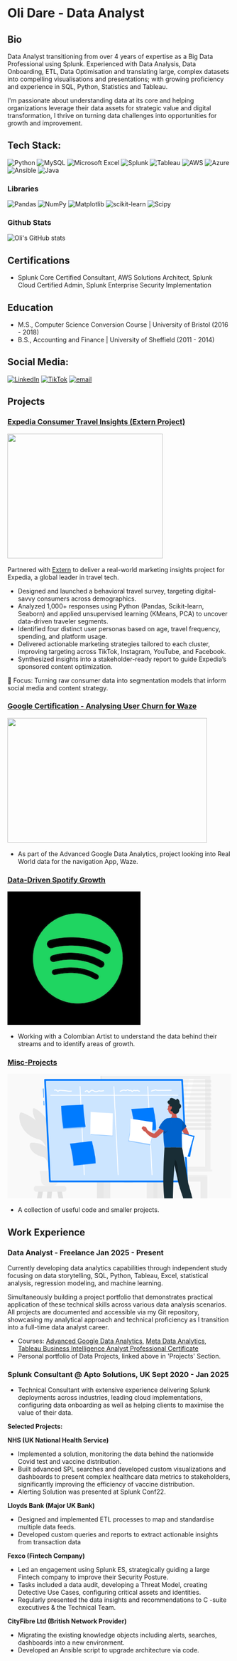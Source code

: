 # Oli Dare - Data Analyst 

## Bio

Data Analyst transitioning from over 4 years of expertise as a Big Data Professional using Splunk. Experienced with Data Analysis, Data Onboarding, ETL, Data Optimisation and translating large, complex datasets into compelling visualisations and presentations; with growing proficiency and experience in SQL, Python, Statistics and Tableau. 

I'm passionate about understanding data at its core and helping organizations leverage their data assets for strategic value and digital transformation, I thrive on turning data challenges into opportunities for growth and improvement.


## Tech Stack: 

![Python](https://img.shields.io/badge/python-3670A0?style=for-the-badge&logo=python&logoColor=ffdd54)   ![MySQL](https://img.shields.io/badge/mysql-4479A1.svg?style=for-the-badge&logo=mysql&logoColor=white) ![Microsoft Excel](https://img.shields.io/badge/Microsoft_Excel-217346?style=for-the-badge&logo=microsoft-excel&logoColor=white) ![Splunk](https://img.shields.io/badge/splunk-%23000000.svg?style=for-the-badge&logo=splunk&logoColor=white) ![Tableau](https://img.shields.io/badge/Tableau-E97627?style=for-the-badge&logoColor=white)
 ![AWS](https://img.shields.io/badge/AWS-%23FF9900.svg?style=for-the-badge&logo=amazon-aws&logoColor=white) ![Azure](https://img.shields.io/badge/azure-%230072C6.svg?style=for-the-badge&logo=microsoftazure&logoColor=white) ![Ansible](https://img.shields.io/badge/ansible-%231A1918.svg?style=for-the-badge&logo=ansible&logoColor=white) ![Java](https://img.shields.io/badge/java-%23ED8B00.svg?style=for-the-badge&logo=openjdk&logoColor=white) 

### Libraries
![Pandas](https://img.shields.io/badge/pandas-%23150458.svg?style=for-the-badge&logo=pandas&logoColor=white) ![NumPy](https://img.shields.io/badge/numpy-%23013243.svg?style=for-the-badge&logo=numpy&logoColor=white) ![Matplotlib](https://img.shields.io/badge/Matplotlib-%23ffffff.svg?style=for-the-badge&logo=Matplotlib&logoColor=black) ![scikit-learn](https://img.shields.io/badge/scikit--learn-%23F7931E.svg?style=for-the-badge&logo=scikit-learn&logoColor=white) ![Scipy](https://img.shields.io/badge/SciPy-%230C55A5.svg?style=for-the-badge&logo=scipy&logoColor=%white) 

### Github Stats

![Oli's GitHub stats](https://github-readme-stats.vercel.app/api?username=olidare&hide=contribs,prs)

## Certifications
- Splunk Core Certified Consultant, AWS Solutions Architect, Splunk Cloud Certified Admin, Splunk Enterprise Security Implementation 

## Education
- M.S., Computer Science Conversion Course	| University of Bristol (2016 - 2018)	 			        		
- B.S., Accounting and Finance |  University of Sheffield (2011 - 2014)

## Social Media:
[![LinkedIn](https://img.shields.io/badge/LinkedIn-%230077B5.svg?logo=linkedin&logoColor=white)](https://linkedin.com/in/oli-dare-7741361b9) [![TikTok](https://img.shields.io/badge/TikTok-%23000000.svg?logo=TikTok&logoColor=white)](https://tiktok.com/@oliddata) [![email](https://img.shields.io/badge/Email-D14836?logo=gmail&logoColor=white)](mailto:odare3@gmail.com) 

## Projects

### [Expedia Consumer Travel Insights (Extern Project)](https://github.com/olidare/Data-Analytics---Expedia)

<div style="display: flex; flex-wrap: wrap; gap: 10px;">
  <a href="https://github.com/olidare/Data-Analytics---Waze" target="_blank">
    <img src="/Assets/expedia.png" width="350" height="280" style="object-fit: cover;" />
  </a>
</div>

Partnered with [Extern](https://www.extern.com/) to deliver a real-world marketing insights project for Expedia, a global leader in travel tech.

- ⁠Designed and launched a behavioral travel survey, targeting digital-savvy consumers across demographics.
- Analyzed 1,000+ responses using Python (Pandas, Scikit-learn, Seaborn) and applied unsupervised learning (KMeans, PCA) to uncover data-driven traveler segments.
- ⁠Identified four distinct user personas based on age, travel frequency, spending, and platform usage.
- Delivered actionable marketing strategies tailored to each cluster, improving targeting across TikTok, Instagram, YouTube, and Facebook.
- ⁠Synthesized insights into a stakeholder-ready report to guide Expedia’s sponsored content optimization.

🎯 Focus: Turning raw consumer data into segmentation models that inform social media and content strategy.

### [Google Certification - Analysing User Churn for Waze](https://github.com/olidare/Data-Analytics---Waze)

<div style="display: flex; flex-wrap: wrap; gap: 10px;">
  <a href="https://github.com/olidare/Data-Analytics---Waze" target="_blank">
    <img src="/Assets/waze.png" width="450" height="280" style="object-fit: cover;" />
  </a>
</div>

- As part of the Advanced Google Data Analytics, project looking into Real World data for the navigation App, Waze.



### [Data-Driven Spotify Growth](https://github.com/olidare/Data-Analytics---Spotify-Artist-Growth)

<div style="display: flex; flex-wrap: wrap; gap: 10px;">
  <a href="https://github.com/olidare/Data-Analytics---Spotify-Artist-Growth" target="_blank">
    <img src="/Assets/spotify.png" width="300" height="300" style="object-fit: cover;" />  
  </a>
</div>

- Working with a Colombian Artist to understand the data behind their streams and to identify areas of growth.



### [Misc-Projects](https://github.com/olidare/Data-Analytics---Smaller-Projects)

<div style="display: flex; flex-wrap: wrap; gap: 10px;">
  <a href="https://github.com/olidare/Data-Analytics---Smaller-Projects" target="_blank">
    <img src="/Assets/Small-Project-Management.png" width="720" height="280" style="object-fit: cover;" />  
  </a>
</div>

- A collection of useful code and smaller projects.


## Work Experience

### Data Analyst - Freelance Jan 2025 - Present

Currently developing data analytics capabilities through independent study focusing on data storytelling, SQL, Python, Tableau, Excel, statistical analysis, regression modeling, and machine learning. 

Simultaneously building a project portfolio that demonstrates practical application of these technical skills across various data analysis scenarios. All projects are documented and accessible via my Git repository, showcasing my analytical approach and technical proficiency as I transition into a full-time data analyst career.

- Courses: [Advanced Google Data Analytics](https://www.coursera.org/professional-certificates/google-advanced-data-analytics), [Meta Data Analytics](https://www.coursera.org/professional-certificates/meta-data-analyst), [Tableau Business Intelligence Analyst Professional Certificate](https://www.coursera.org/professional-certificates/tableau-business-intelligence-analyst)
- Personal portfolio of Data Projects, linked above in 'Projects' Section.

### Splunk Consultant @ Apto Solutions, UK  Sept 2020 - Jan 2025
-  Technical Consultant with extensive experience delivering Splunk deployments across industries, leading cloud implementations, configuring data onboarding as well as helping clients to maximise the value of their data.

**Selected Projects:**

**NHS (UK National Health Service)**

- Implemented a solution, monitoring the data behind the nationwide Covid test and vaccine distribution.
- Built advanced SPL searches and developed custom visualizations and dashboards to present complex healthcare data metrics to
stakeholders, significantly improving the efficiency of vaccine distribution.
- Alerting Solution was presented at Splunk Conf22.

**Lloyds Bank (Major UK Bank)**

- Designed and implemented ETL processes to map and standardise multiple data feeds.
- Developed custom queries and reports to extract actionable insights from transaction data

**Fexco (Fintech Company)**

- Led an engagement using Splunk ES, strategically guiding a large Fintech company to improve their Security Posture.
- Tasks included a data audit, developing a Threat Model, creating Detective Use Cases, configuring critical assets and identities.
- Regularly presented the data insights and recommendations to C -suite executives & the Technical Team.

**CityFibre Ltd (British Network Provider)**

- Migrating the existing knowledge objects including alerts, searches, dashboards into a new environment.
- Developed an Ansible script to upgrade architecture via code.



